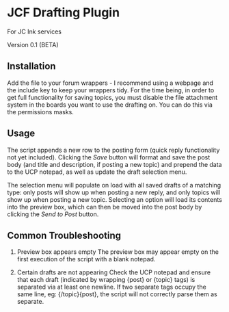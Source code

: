 # JCF Drafting Plugin
For JC Ink services

Version 0.1 (BETA)

## Installation
Add the file to your forum wrappers - I recommend using a webpage and the include key to keep your wrappers tidy. For the time being, in order to get full functionality for saving topics, you must disable the file attachment system in the boards you want to use the drafting on. You can do this via the permissions masks.

## Usage
The script appends a new row to the posting form (quick reply functionality not yet included). Clicking the _Save_ button will format and save the post body (and title and description, if posting a new topic) and prepend the data to the UCP notepad, as well as update the draft selection menu.

The selection menu will populate on load with all saved drafts of a matching type: only posts will show up when posting a new reply, and only topics will show up when posting a new topic. Selecting an option will load its contents into the preview box, which can then be moved into the post body by clicking the _Send to Post_ button.

## Common Troubleshooting
1. Preview box appears empty
  The preview box may appear empty on the first execution of the script with a blank notepad.
  
2. Certain drafts are not appearing
  Check the UCP notepad and ensure that each draft (indicated by wrapping {post} or {topic} tags) is separated via at least one newline. If two separate tags occupy the same line, eg: {/topic}{post}, the script will not correctly parse them as separate.
